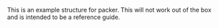 This is an example structure for packer. This will not work out of the box and is intended to be a reference guide.